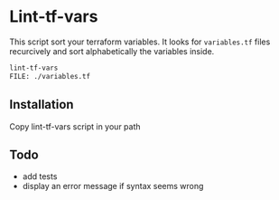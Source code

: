 # Lint-tf-vars

This script sort your terraform variables. It looks for `variables.tf` files recurcively and sort alphabetically the variables inside.


```bash
lint-tf-vars
FILE: ./variables.tf
```


## Installation

Copy lint-tf-vars script in your path


## Todo

* add tests
* display an error message if syntax seems wrong
